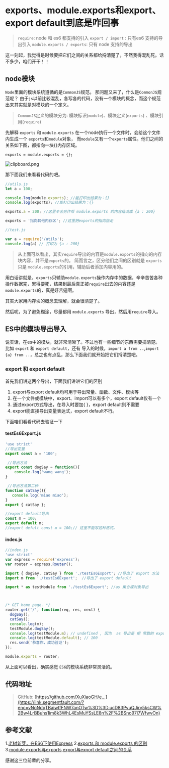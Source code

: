 # exports、module.exports和export、export default到底是咋回事



> `require`: node 和 es6 都支持的引入
> `export / import` : 只有es6 支持的导出引入
> `module.exports / exports`: 只有 node 支持的导出

这一刻起，我觉得是时候要把它们之间的关系都给捋清楚了，不然我得混乱死。话不多少，咱们开干！！

## node模块

`Node`里面的模块系统遵循的是`CommonJS`规范。
那问题又来了，什么是`CommonJS`规范呢？
由于`js`以前比较混乱，各写各的代码，没有一个模块的概念，而这个规范出来其实就是对模块的一个定义。

> `CommonJS`定义的模块分为: 模块标识(`module`)、模块定义(`exports`) 、模块引用(`require`)

先解释 `exports` 和 `module.exports`
在一个node执行一个文件时，会给这个文件内生成一个 `exports`和`module`对象，
而`module`又有一个`exports`属性。他们之间的关系如下图，都指向一块{}内存区域。

```abnf
exports = module.exports = {};
```

![clipboard.png](https://segmentfault.com/img/bVRMVd?w=596&h=166)

那下面我们来看看代码的吧。

```javascript
//utils.js
let a = 100;

console.log(module.exports); //能打印出结果为：{}
console.log(exports); //能打印出结果为：{}

exports.a = 200; //这里辛苦劳作帮 module.exports 的内容给改成 {a : 200}

exports = '指向其他内存区'; //这里把exports的指向指走

//test.js

var a = require('/utils');
console.log(a) // 打印为 {a : 200} 
```

> 从上面可以看出，其实`require`导出的内容是`module.exports`的指向的内存块内容，并不是`exports`的。
> 简而言之，区分他们之间的区别就是 `exports` 只是 `module.exports`的引用，辅助后者添加内容用的。

用白话讲就是，`exports`只辅助`module.exports`操作内存中的数据，辛辛苦苦各种操作数据完，累得要死，结果到最后真正被`require`出去的内容还是`module.exports`的，真是好苦逼啊。

其实大家用内存块的概念去理解，就会很清楚了。

然后呢，为了避免糊涂，尽量都用 `module.exports` 导出，然后用`require`导入。

## ES中的模块导出导入

说实话，在es中的模块，就非常清晰了。不过也有一些细节的东西需要搞清楚。
比如 `export` 和 `export default`，还有 导入的时候，`import a from ..`,`import {a} from ..`，总之也有点乱，那么下面我们就开始把它们捋清楚吧。

### export 和 export default

首先我们讲这两个导出，下面我们讲讲它们的区别

1. export与export default均可用于导出常量、函数、文件、模块等
2. 在一个文件或模块中，export、import可以有多个，export default仅有一个
3. 通过export方式导出，在导入时要加{ }，export default则不需要
4. export能直接导出变量表达式，export default不行。

下面咱们看看代码去验证一下

#### testEs6Export.js

```javascript
'use strict'
//导出变量
export const a = '100';  

 //导出方法
export const dogSay = function(){ 
    console.log('wang wang');
}

 //导出方法第二种
function catSay(){
   console.log('miao miao'); 
}
export { catSay };

//export default导出
const m = 100;
export default m; 
//export defult const m = 100;// 这里不能写这种格式。
```

#### index.js

```javascript
//index.js
'use strict'
var express = require('express');
var router = express.Router();

import { dogSay, catSay } from './testEs6Export'; //导出了 export 方法 
import m from './testEs6Export';  //导出了 export default 

import * as testModule from './testEs6Export'; //as 集合成对象导出



/* GET home page. */
router.get('/', function(req, res, next) {
  dogSay();
  catSay();
  console.log(m);
  testModule.dogSay();
  console.log(testModule.m); // undefined , 因为  as 导出是 把 零散的 export 聚集在一起作为一个对象，而export default 是导出为 default属性。
  console.log(testModule.default); // 100
  res.send('恭喜你，成功验证');
});

module.exports = router;
```

从上面可以看出，确实感觉 `ES6`的模块系统非常灵活的。

## 代码地址

> GitHub: [https://github.com/XuXiaoGH/e...](https://link.segmentfault.com/?enc=vNoNdqTBaiwtfFNW7anOTw%3D%3D.ucD83PvuQJiry5ksCW%2Bw4LrBBuhs1im8k3WhL4EsMuYSsLE8n%2F%2BSno97I7WfwvOn)

## 参考文献

1.[老树新芽，在ES6下使用Express](https://segmentfault.com/a/1190000006707756)
2.[exports 和 module.exports 的区别](https://link.segmentfault.com/?enc=lsNRWZ3El67Z01PaKbfAsA%3D%3D.JxqX6GGlkvRtblzCJNCHa%2FOMaxG4qPglMAxk1fdbEqwbxvdgYqX4AXA2sV1JaZ7%2BORxrZkpAe2hnJL8lhCd6jw%3D%3D)
3.[module.exports与exports,export与export default之间的关系](https://link.segmentfault.com/?enc=onC%2FzzVe3yBRHG1vpTQ3Cw%3D%3D.DxuYDm4Jl5MH3AMxmgh4njY%2BFhvAV3cc5EFwp%2FwWkfWQYDtnpUqHevusKH2jxiNY)

感谢这三位前辈的分享。